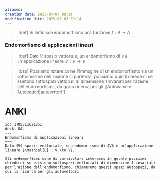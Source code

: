```yaml
---
aliases: 
creation date: 2023-07-07 09:14
modification date: 2023-07-07 09:14
---
```


>[!def]
>Si definisce endomorfismo una funzione $f : A \to A$


### Endomorfismo di applicazioni lineari

>[!def]
>Dato $V$ spazio vettoriale, un endomorfismo di $V$ è un'applicazione lineare $\mathcal{L} : V \to V$


>[!oss]
>Possiamo notare come l'immagine di un endomorfismo sia un sottoinsieme dell'insieme di partenza, possiamo quindi chiederci se esistono sottospazi vettoriali di dimensione 1 invariati per l'azione dell'endomorfismo, da qui la ricerca per gli [[Autovalori e Autovettori|autovettori]].


# ANKI


```anki
id: 1705511621051
deck: GAL
---
Endomorfismo di applicazioni lineari
===
Dato $V$ spazio vettoriale, un endomorfismo di $V$ è un'applicazione lineare $\mathcal{L} : V \to V$.

Gli endomorfismi sono di particolare interesse in quanto possiamo chiederci se esistono sottospazi vettoriali di dimensione 1 invariati per l'azione dell'endomorfismo, chiameremo questi spazi autospazi, da cui la ricerca per gli autovettori
```
